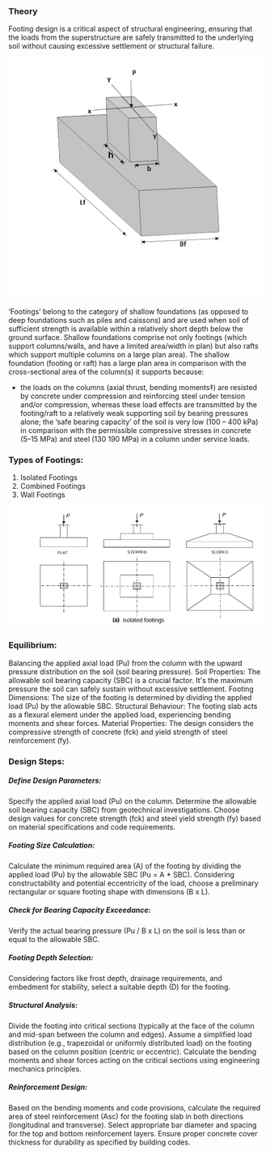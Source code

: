 ### Theory

Footing design is a critical aspect of structural engineering, ensuring that the loads from the superstructure are safely transmitted to the underlying soil without causing excessive settlement or structural failure.

![1](images/figure1.png)

‘Footings’ belong to the category of shallow foundations (as opposed to deep foundations such as piles and caissons) and are used when soil of sufficient strength is available within a relatively short depth below the ground surface.  Shallow foundations comprise not only footings (which support columns/walls, and have a limited area/width in plan) but also rafts which support multiple columns on a large plan area).  The shallow foundation (footing or raft) has a large plan area in comparison with the cross-sectional area of the column(s) it supports because: 
- the loads on the columns (axial thrust, bending moments‡) are resisted by concrete under compression and reinforcing steel under tension and/or compression, whereas these load effects are transmitted by the footing/raft to a relatively weak supporting soil by bearing pressures alone; 
the ‘safe bearing capacity’ of the soil is very low (100 – 400 kPa) in comparison with the permissible compressive stresses in concrete (5–15 MPa) and steel (130 190 MPa) in a column under service loads.

### Types of Footings:
1) Isolated Footings
2) Combined Footings
3) Wall Footings

![2](images/figure2.png)

### Equilibrium: 
Balancing the applied axial load (Pu) from the column with the upward pressure distribution on the soil (soil bearing pressure).
Soil Properties: The allowable soil bearing capacity (SBC) is a crucial factor. It's the maximum pressure the soil can safely sustain without excessive settlement.
Footing Dimensions: The size of the footing is determined by dividing the applied load (Pu) by the allowable SBC.
Structural Behaviour: The footing slab acts as a flexural element under the applied load, experiencing bending moments and shear forces.
Material Properties: The design considers the compressive strength of concrete (fck) and yield strength of steel reinforcement (fy).

### Design Steps:

##### Define Design Parameters:
Specify the applied axial load (Pu) on the column.
Determine the allowable soil bearing capacity (SBC) from geotechnical investigations.
Choose design values for concrete strength (fck) and steel yield strength (fy) based on material specifications and code requirements.

##### Footing Size Calculation:
Calculate the minimum required area (A) of the footing by dividing the applied load (Pu) by the allowable SBC (Pu = A * SBC).
Considering constructability and potential eccentricity of the load, choose a preliminary rectangular or square footing shape with dimensions (B x L).

##### Check for Bearing Capacity Exceedance: 
Verify the actual bearing pressure (Pu / B x L) on the soil is less than or equal to the allowable SBC.

##### Footing Depth Selection: 
Considering factors like frost depth, drainage requirements, and embedment for stability, select a suitable depth (D) for the footing.

##### Structural Analysis:
Divide the footing into critical sections (typically at the face of the column and mid-span between the column and edges).
Assume a simplified load distribution (e.g., trapezoidal or uniformly distributed load) on the footing based on the column position (centric or eccentric).
Calculate the bending moments and shear forces acting on the critical sections using engineering mechanics principles.

##### Reinforcement Design:
Based on the bending moments and code provisions, calculate the required area of steel reinforcement (Asc) for the footing slab in both directions (longitudinal and transverse).
Select appropriate bar diameter and spacing for the top and bottom reinforcement layers.
Ensure proper concrete cover thickness for durability as specified by building codes.
